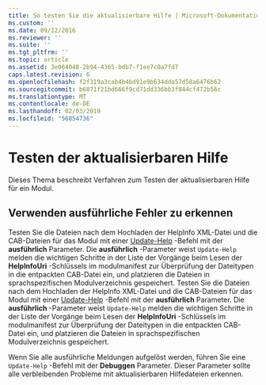 ```yaml
---
title: So testen Sie die aktualisierbare Hilfe | Microsoft-Dokumentation
ms.custom: ''
ms.date: 09/12/2016
ms.reviewer: ''
ms.suite: ''
ms.tgt_pltfrm: ''
ms.topic: article
ms.assetid: 3e064048-2b94-4365-bdb7-f1ee7c0a7fd7
caps.latest.revision: 6
ms.openlocfilehash: f2f319a3cab4b4bd91e9b634dda57d58a6476b62
ms.sourcegitcommit: b6871f21bd666f9cd71dd336bb3f844cf472b56c
ms.translationtype: MT
ms.contentlocale: de-DE
ms.lasthandoff: 02/03/2019
ms.locfileid: "56854736"
---
```

# <a name="how-to-test-updatable-help"></a>Testen der aktualisierbaren Hilfe

Dieses Thema beschreibt Verfahren zum Testen der aktualisierbaren Hilfe für ein Modul.

## <a name="using-verbose-to-detect-errors"></a>Verwenden ausführliche Fehler zu erkennen

Testen Sie die Dateien nach dem Hochladen der HelpInfo XML-Datei und die CAB-Dateien für das Modul mit einer [Update-Help](/powershell/module/Microsoft.PowerShell.Core/Update-Help) -Befehl mit der **ausführlich** Parameter. Die **ausführlich** -Parameter weist `Update-Help` melden die wichtigen Schritte in der Liste der Vorgänge beim Lesen der **HelpInfoUri** -Schlüssels im modulmanifest zur Überprüfung der Dateitypen in die entpackten CAB-Datei ein, und platzieren die Dateien in sprachspezifischen Modulverzeichnis gespeichert.
Testen Sie die Dateien nach dem Hochladen der HelpInfo XML-Datei und die CAB-Dateien für das Modul mit einer [Update-Help](/powershell/module/Microsoft.PowerShell.Core/Update-Help) -Befehl mit der **ausführlich** Parameter. Die **ausführlich** -Parameter weist `Update-Help` melden die wichtigen Schritte in der Liste der Vorgänge beim Lesen der **HelpInfoUri** -Schlüssels im modulmanifest zur Überprüfung der Dateitypen in die entpackten CAB-Datei ein, und platzieren die Dateien in sprachspezifischen Modulverzeichnis gespeichert.

Wenn Sie alle ausführliche Meldungen aufgelöst werden, führen Sie eine `Update-Help` -Befehl mit der **Debuggen** Parameter. Dieser Parameter sollte alle verbleibenden Probleme mit aktualisierbaren Hilfedateien erkennen.